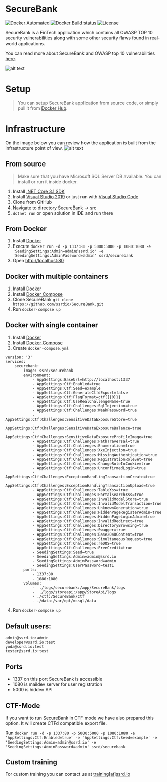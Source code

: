 # SecureBank
[![Docker Automated](https://img.shields.io/docker/cloud/automated/ssrd/securebank.svg)](https://hub.docker.com/r/ssrd/securebank)
[![Docker Build status](https://img.shields.io/docker/cloud/build/ssrd/securebank.svg)](https://hub.docker.com/r/ssrd/securebank/builds)
[![License](https://img.shields.io/github/license/ssrdio/SecureBank)](https://github.com/ssrdio/SecureBank/blob/master/LICENSE)

SecureBank is a FinTech application which contains all OWASP TOP 10 security vulnerabilities along with some other security flaws found in real-world applications.

You can read more about SecureBank and OWASP top 10 vulnerabilities [here](https://ssrd.gitbook.io/securebank/).

![alt text](https://raw.githubusercontent.com/ssrdio/SecureBank/master/preview.gif "SecureBankPreview")

# Setup
> You can setup SecureBank application from source code, or simply pull it from [Docker Hub](https://hub.docker.com/r/ssrd/securebank).

# Infrastructure
On the image below you can review how the application is built from the infrastructure point of view.
![alt text](https://raw.githubusercontent.com/ssrdio/SecureBank/master/infra.png "Docker infrastructure")

## From source
> Make sure that you have Microsoft SQL Server DB available. You can install or run it inside docker.

1. Install [.NET Core 3.1 SDK](https://dotnet.microsoft.com/download/dotnet-core/3.1)
2. Install [Visual Studio 2019](https://visualstudio.microsoft.com/downloads/) or just run with  [Visual Studio Code](https://code.visualstudio.com/download)
3. Clone from GitHub
4. Navigate to directory SecureBank -> src
5. `dotnet run` or open solution in IDE and run there 


## From Docker
1. Install [Docker](https://docs.docker.com/get-docker/)
2. Execute `docker run -d -p 1337:80 -p 5000:5000 -p 1080:1080 -e 'SeedingSettings:Admin=admin@ssrd.io' -e 'SeedingSettings:AdminPassword=admin' ssrd/securebank`
3. Open [http://localhost:80](http://localhost:80)

## Docker with multiple containers
1. Install [Docker](https://docs.docker.com/get-docker/)
2. Install [Docker Compose](https://docs.docker.com/compose/install/)
3. Clone SecureBank `git clone https://github.com/ssrdio/SecureBank.git`
4. Run `docker-compose up`

## Docker with single container
1. Install [Docker](https://docs.docker.com/get-docker/)
2. Install [Docker Compose](https://docs.docker.com/compose/install/)
3. Create `docker-compose.yml`
```
version: '3'
services:
    securebank:
        image: ssrd/securebank
        environment: 
            - AppSettings:BaseUrl=http://localhost:1337
            - AppSettings:Ctf:Enabled=true
            - AppSettings:Ctf:Seed=example
            - AppSettings:Ctf:GenerateCtfdExport=false
            - AppSettings:Ctf:FlagFormat=ctf{{{0}}}
            - AppSettings:Ctf:UseRealChallengeName=true
            - AppSettings:Ctf:Challenges:SqlInjection=true
            - AppSettings:Ctf:Challenges:WeakPassword=true
            - AppSettings:Ctf:Challenges:SensitiveDataExposureStore=true
            - AppSettings:Ctf:Challenges:SensitiveDataExposureBalance=true
            - AppSettings:Ctf:Challenges:SensitiveDataExposureProfileImage=true
            - AppSettings:Ctf:Challenges:PathTraversal=true
            - AppSettings:Ctf:Challenges:Enumeration=true
            - AppSettings:Ctf:Challenges:XxeInjection=true
            - AppSettings:Ctf:Challenges:MissingAuthentication=true
            - AppSettings:Ctf:Challenges:RegistrationRoleSet=true
            - AppSettings:Ctf:Challenges:ChangeRoleInCookie=true
            - AppSettings:Ctf:Challenges:UnconfirmedLogin=true
            - AppSettings:Ctf:Challenges:ExceptionHandlingTransactionCreate=true
            - AppSettings:Ctf:Challenges:ExceptionHandlingTransactionUpload=true
            - AppSettings:Ctf:Challenges:TableXss=true
            - AppSettings:Ctf:Challenges:PortalSearchXss=true
            - AppSettings:Ctf:Challenges:InvalidModelStore=true
            - AppSettings:Ctf:Challenges:InvalidModelTransaction=true
            - AppSettings:Ctf:Challenges:UnknownGeneration=true
            - AppSettings:Ctf:Challenges:HiddenPageRegisterAdmin=true
            - AppSettings:Ctf:Challenges:HiddenPageLoginAdmin=true
            - AppSettings:Ctf:Challenges:InvalidRedirect=true
            - AppSettings:Ctf:Challenges:DirectoryBrowsing=true
            - AppSettings:Ctf:Challenges:Swagger=true
            - AppSettings:Ctf:Challenges:Base2048Content=true
            - AppSettings:Ctf:Challenges:SimultaneousRequest=true
            - AppSettings:Ctf:Challenges:reDOS=true
            - AppSettings:Ctf:Challenges:FreeCredit=true
            - SeedingSettings:Seed=true
            - SeedingSettings:Admin=admin@ssrd.io
            - SeedingSettings:AdminPassword=admin
            - SeedingSettings:UserPassword=test1
        ports: 
            - 1337:80
            - 1080:1080
        volumes: 
            -  ./logs/securebank:/app/SecureBank/logs
            -  ./logs/storeapi:/app/StoreApi/logs
            - ./ctf:/SecureBank/Ctf
            - ./data:/var/opt/mssql/data
```
4. Run `docker-compose up`

## Default users:
```
admin@ssrd.io:admin
developer@ssrd.io:test
yoda@ssrd.io:test
tester@ssrd.io:test
```
## Ports 
- 1337 on this port SecureBank is accessible 
- 1080 is maildev server for user registration
- 5000 is hidden API

## CTF-Mode
If you want to run SecureBank in CTF mode we have also prepared this option. It will create CTFd compatible export file.

Run  `docker run -d -p 1337:80 -p 5000:5000 -p 1080:1080 -e 'AppSettings:Ctf:Enabled=true' -e 'AppSettings:Ctf:Seed=example' -e 'SeedingSettings:Admin=admin@ssrd.io' -e 'SeedingSettings:AdminPassword=admin' ssrd/securebank`

## Custom training
For custom training you can contact us at [training[at]ssrd.io](training@ssrd.io)
